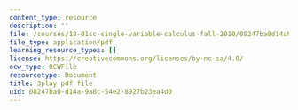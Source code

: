 ```yaml
---
content_type: resource
description: ''
file: /courses/18-01sc-single-variable-calculus-fall-2010/08247ba0d14a9a8c54e28927b23ea4d0_Q9iJWDFUspU.pdf
file_type: application/pdf
learning_resource_types: []
license: https://creativecommons.org/licenses/by-nc-sa/4.0/
ocw_type: OCWFile
resourcetype: Document
title: 3play pdf file
uid: 08247ba0-d14a-9a8c-54e2-8927b23ea4d0
---
```

